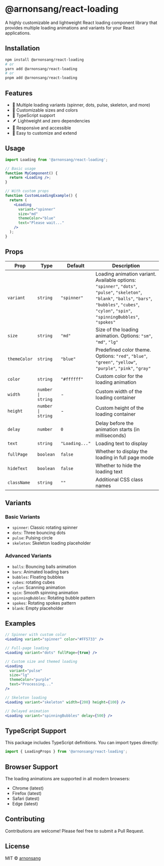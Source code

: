 # @arnonsang/react-loading

A highly customizable and lightweight React loading component library that provides multiple loading animations and variants for your React applications.

## Installation

```bash
npm install @arnonsang/react-loading
# or
yarn add @arnonsang/react-loading
# or
pnpm add @arnonsang/react-loading
```

## Features

- 🎨 Multiple loading variants (spinner, dots, pulse, skeleton, and more)
- 📐 Customizable sizes and colors
- 🎯 TypeScript support
- 🪶 Lightweight and zero dependencies
- 📱 Responsive and accessible
- 🔧 Easy to customize and extend

## Usage

```jsx
import Loading from '@arnonsang/react-loading';

// Basic usage
function MyComponent() {
  return <Loading />;
}

// With custom props
function CustomLoadingExample() {
  return (
    <Loading
      variant="spinner"
      size="md"
      themeColor="blue"
      text="Please wait..."
    />
  );
}
```

## Props

| Prop | Type | Default | Description |
|------|------|---------|-------------|
| `variant` | `string` | `"spinner"` | Loading animation variant. Available options: `"spinner"`, `"dots"`, `"pulse"`, `"skeleton"`, `"blank"`, `"balls"`, `"bars"`, `"bubbles"`, `"cubes"`, `"cylon"`, `"spin"`, `"spinningBubbles"`, `"spokes"` |
| `size` | `string` | `"md"` | Size of the loading animation. Options: `"sm"`, `"md"`, `"lg"` |
| `themeColor` | `string` | `"blue"` | Predefined color theme. Options: `"red"`, `"blue"`, `"green"`, `"yellow"`, `"purple"`, `"pink"`, `"gray"` |
| `color` | `string` | `"#ffffff"` | Custom color for the loading animation |
| `width` | `number \| string` | - | Custom width of the loading container |
| `height` | `number \| string` | - | Custom height of the loading container |
| `delay` | `number` | `0` | Delay before the animation starts (in milliseconds) |
| `text` | `string` | `"Loading..."` | Loading text to display |
| `fullPage` | `boolean` | `false` | Whether to display the loading in full page mode |
| `hideText` | `boolean` | `false` | Whether to hide the loading text |
| `className` | `string` | `""` | Additional CSS class names |

## Variants

### Basic Variants
- `spinner`: Classic rotating spinner
- `dots`: Three bouncing dots
- `pulse`: Pulsing circle
- `skeleton`: Skeleton loading placeholder

### Advanced Variants
- `balls`: Bouncing balls animation
- `bars`: Animated loading bars
- `bubbles`: Floating bubbles
- `cubes`: rotating cubes
- `cylon`: Scanning animation
- `spin`: Smooth spinning animation
- `spinningBubbles`: Rotating bubble pattern
- `spokes`: Rotating spokes pattern
- `blank`: Empty placeholder

## Examples

```jsx
// Spinner with custom color
<Loading variant="spinner" color="#FF5733" />

// Full-page loading
<Loading variant="dots" fullPage={true} />

// Custom size and themed loading
<Loading
  variant="pulse"
  size="lg"
  themeColor="purple"
  text="Processing..."
/>

// Skeleton loading
<Loading variant="skeleton" width={200} height={100} />

// Delayed animation
<Loading variant="spinningBubbles" delay={500} />
```

## TypeScript Support

This package includes TypeScript definitions. You can import types directly:

```typescript
import { LoadingProps } from '@arnonsang/react-loading';
```

## Browser Support

The loading animations are supported in all modern browsers:
- Chrome (latest)
- Firefox (latest)
- Safari (latest)
- Edge (latest)

## Contributing

Contributions are welcome! Please feel free to submit a Pull Request.

## License

MIT © [arnonsang](https://github.com/arnonsang)
